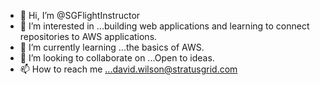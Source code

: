 - 👋 Hi, I’m @SGFlightInstructor
- 👀 I’m interested in ...building web applications and learning to connect repositories to AWS applications.  
- 🌱 I’m currently learning ...the basics of AWS.
- 💞️ I’m looking to collaborate on ...Open to ideas.  
- 📫 How to reach me ...david.wilson@stratusgrid.com

<!---
SGFlightInstructor/SGFlightInstructor is a ✨ special ✨ repository because its `README.md` (this file) appears on your GitHub profile.
You can click the Preview link to take a look at your changes.
--->

